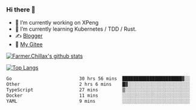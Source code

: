 ### Hi there 👋

- 🔭 I’m currently working on XPeng
- 🌱 I’m currently learning Kubernetes / TDD / Rust.
- ✍️ [Blogger](https://blog.farmer233.top)
- 🤔 [My Gitee](https://gitee.com/Farmer-chong)


[![Farmer.Chillax's github stats](https://github-readme-stats.vercel.app/api?username=FarmerChillax)](https://github.com/anuraghazra/github-readme-stats)

[![Top Langs](https://github-readme-stats.vercel.app/api/top-langs/?username=FarmerChillax&layout=compact&hide=html,css,javascript)](https://github.com/anuraghazra/github-readme-stats)


<a href="https://wakatime.com/@Farmer"> </a>
          <!--START_SECTION:waka-->

```txt
Go                         30 hrs 56 mins  ██████████████████████▓░░   90.71 %
Other                      2 hrs 6 mins    █▓░░░░░░░░░░░░░░░░░░░░░░░   06.18 %
TypeScript                 27 mins         ▒░░░░░░░░░░░░░░░░░░░░░░░░   01.36 %
Docker                     11 mins         ░░░░░░░░░░░░░░░░░░░░░░░░░   00.58 %
YAML                       9 mins          ░░░░░░░░░░░░░░░░░░░░░░░░░   00.48 %
```

<!--END_SECTION:waka-->



<!--
**Farmer-chong/Farmer-chong** is a ✨ _special_ ✨ repository because its `README.md` (this file) appears on your GitHub profile.

Here are some ideas to get you started:

- 🔭 I’m currently working on ...
- 🌱 I’m currently learning ...
- 👯 I’m looking to collaborate on ...
- 🤔 I’m looking for help with ...
- 💬 Ask me about ...
- 📫 How to reach me: ...
- 😄 Pronouns: ...
- ⚡ Fun fact: ...
-->
